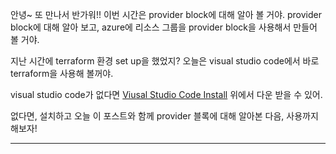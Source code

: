 안녕~ 또 만나서 반가워!!
이번 시간은 provider block에 대해 알아 볼 거야.
provider block에 대해 알아 보고, azure에 리소스 그룹을 provider block을 사용해서 만들어 볼 거야.

지난 시간에 terraform 환경 set up을 했었지?
오늘은 visual studio code에서 바로 terraform을 사용해 볼꺼야.

visual studio code가 없다면 
[Viusal Studio Code Install](https://code.visualstudio.com/download) 
위에서 다운 받을 수 있어.

없다면, 설치하고 오늘 이 포스트와 함께 provider 블록에 대해 알아본 다음, 사용까지 해보자!

***

